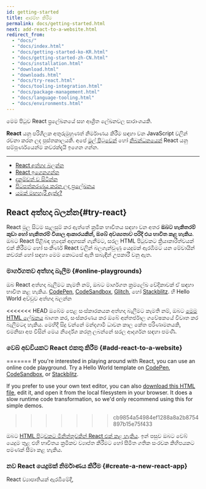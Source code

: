 ```yaml
---
id: getting-started
title: ආරම්භ කිරීම
permalink: docs/getting-started.html
next: add-react-to-a-website.html
redirect_from:
  - "docs/"
  - "docs/index.html"
  - "docs/getting-started-ko-KR.html"
  - "docs/getting-started-zh-CN.html"
  - "docs/installation.html"
  - "download.html"
  - "downloads.html"
  - "docs/try-react.html"
  - "docs/tooling-integration.html"
  - "docs/package-management.html"
  - "docs/language-tooling.html"
  - "docs/environments.html"
---
```


මෙම පිටුව React ප්‍රලේඛනයේ සහ ආශ්‍රිත ලේඛනවල සාරාංශයකි.

**React** යනු පරිශීලක අතුරුමුහුණත් නිර්මාණය කිරීම සඳහා වන JavaScript වලින් රචනා කරන ලද පුස්තකාලයකි. අපේ [මුල් පිටුවෙන්](/) හෝ [නිබන්ධනයෙන්](/tutorial/tutorial.html) React යනු සම්පුර්ණයෙන්ම කවරක්දැයි ඉගෙන ගන්න.

---

- [React අත්හදා බලන්න](#try-react)
- [React ඉගෙනගන්න](#learn-react)
- [දැනුම්වත් ව සිටින්න](#staying-informed)
- [පිටපත්කරණය කරන ලද ප්‍රලේඛනය](#versioned-documentation)
- [යමක් මඟහැරී ඇත්ද?](#something-missing)

## React අත්හදා බලන්න{#try-react}
React මුල සිටම සැලසුම් කර ඇත්තේ ක්‍රමික භාවිතය සඳහා වන අතර **ඔබට හැකිතරම් කුඩා හෝ හැකිතරම් විශාල ආකාරයකින්, ඔබේ අවශ්‍යතාව පරිදි එය භාවිත කළ හැකිය**. ඔබට React පිළිබඳ හුදෙක් අදහසක් ගැනීමට, සරල HTML පිටුවකට ක්‍රියාකාරීත්වයක් එක් කිරීමට හෝ සංකීර්ණ React වලින් බලගැන්වුණු යෙදුමක් ඇරඹීමට යන මේවායින් කවරක් හෝ සඳහා මෙම කොටසේ ඇති සබැඳීන් උපකාරී වනු ඇත. 

### මාර්ගගතව අත්හදා බැලීම {#online-playgrounds}

ඔබ React අත්හදා බැලීමට කැමති නම්, ඔබට මාර්ගගත ක්‍රමලේඛ වේදිකාවක් ඒ සඳහා භාවිත කළ හැකිය. 
[CodePen](codepen://hello-world), [CodeSandbox](https://codesandbox.io/s/new), [Glitch](https://glitch.com/edit/#!/remix/starter-react-template), හෝ [Stackblitz](https://stackblitz.com/fork/react). හි Hello World අච්චුව අත්හදා බලන්න

<<<<<<< HEAD
ඔබේම පෙළ සංස්කාරකයක අත්හදා බැලීමට කැමති නම්, ඔබට [මෙම HTML ලේඛනය](https://raw.githubusercontent.com/reactjs/reactjs.org/master/static/html/single-file-example.html) බාගත කර, සංස්කරණය කර ඔබේ අන්තර්ජාල ගවේෂකයේ විවෘත කර බැලීමටද හැකිය. මෙහිදී සිදු වන්නේ මන්දගාමී ධාවන කාල කේත පරිණාමනයකි, එමනිසා අප විසින් මෙය නිර්දේශ කරනු ලබන්නේ සරල ආදර්ශන සඳහා පමණි.

### වෙබ් අඩවියකට React එකතු කිරීම {#add-react-to-a-website}
=======
If you're interested in playing around with React, you can use an online code playground. Try a Hello World template on [CodePen](codepen://hello-world), [CodeSandbox](https://codesandbox.io/s/new), or [Stackblitz](https://stackblitz.com/fork/react).

If you prefer to use your own text editor, you can also [download this HTML file](https://raw.githubusercontent.com/reactjs/reactjs.org/main/static/html/single-file-example.html), edit it, and open it from the local filesystem in your browser. It does a slow runtime code transformation, so we'd only recommend using this for simple demos.
>>>>>>> cb9854a54984ef1288a8a2b8754897b15e75f433

ඔබට [HTML පිටුවකට මිනිත්තුවකින් React එක් කළ හැකිය](/docs/add-react-to-a-website.html). ඉන් පසුව ඔබට වෙබ් යෙදුම තුළ එහි භාවිතය ක්‍රමිකව ව්‍යාප්ත කිරීමට හෝ සීමිත ගතික සංරචක කිහිපයකට පමණක් සීමා කළ හැකිය.

### නව React යෙදුමක් නිර්මාණය කිරීම {#create-a-new-react-app}

React ව්‍යාපෘතියක් ඇරඹීමේදී, [<script> ටැග අන්තර්ගත සරල HTML පිටුවක්](/docs/add-react-to-a-website.html) ම හොඳම විකල්පය වනු ඇත. එය සකස් කර ගැනීමට ගත වන්නේ මිනිත්තුවක් පමණි!

නමුත් ඔබේ යෙදුම වර්ධනය වත්ම, ඔබට වඩාත් ඒකාබද්ධ ව්‍යාපෘති සැකසුමක් සලකා බැලීමට බොහෝ දුරට සිදුවනු ඇත. විශාල පරිමාණයේ යෙදුම් සඳහා අප විසින් නිර්දේශ කරන JavaScript උපාංග කට්ටල කිහිපයක්ම ඇත. එම සෑම කට්ටලයකටම අල්ප අමතර සැකසුමක් හෝ කිසිදු අමතර සැකසුමකින් තොරව ක්‍රියාත්මක විය හැකි අතර පොහොසත් React පද්ධතියේ උපරිම වාසිය ලබා ගැනීමට ද ඔබට ඉඩ සලසයි. [කෙසේදැයි ඉගෙනගන්න](/docs/create-a-new-react-app.html)

## React ඉගෙනගන්න {#learn-react}

React ඉගෙනීමට විවිධ පසුබිම් සහිත සහ විවිධ ඉගෙනුම් ආකාර අනුගමනය කරන පුද්ගලයන් පැමිණෙති. ඔබ වඩාත් ප්‍රිය කරන්නේ වඩා සෛද්ධාන්තික හෝ ප්‍රායෝගික ක්‍රමවේදයක්ද යන්න මත, මෙම කොටස ඔබට ප්‍රයෝජනවත් වනු ඇතැයි අපි විශ්වාස කරමු.

* ඔබ **ප්‍රායෝගික ඉගෙනීමකට** වඩාත් කැමති නම්, අපගේ [ප්‍රායෝගික නිබන්ධනය](/tutorial/tutorial.html) සමඟ ආරම්භ කරන්න.
* ඔබ **පියවරෙන් පියවර සංකල්ප ඉගෙනීමට** වඩාත් කැමති නම්, අපගේ [ප්‍රධාන සංකල්ප සඳහා මාර්ගෝපදේශනය](/docs/hello-world.html) සමඟ ආරම්භ කරන්න.

වෙනත් ඕනෑම නුපුරුදු තාක්ෂණයක් ඉගෙනීමේදී සේම, React හි ද යම් ඉගෙනුම් කාලයක් තිබේ. පුහුණුවීම් සහ යම් ඉවසීමක් තුළින් ඔබට එම කාලය පහසුවෙන් පසු කළ **හැකි වනු ඇත.**

### පළමු උදාහරණ {#first-examples}

React මුල් පිටුවෙහි සජීවී සංස්කාරකයක් සමඟ කුඩා React උදාහරණ කිහිපයක් අන්තර්ගත වේ. ඔබ තවමත් React පිළිබඳ කිසිවක් නොදන්නෙකු වුවත්, එම උදාහරණවල කේතයට වෙනස්කම් සිදුකර ඒවා අවසාන ප්‍රතිඵලයට බලපෑම් කරන්නේ කෙසේදැයි නිරීක්ෂණය කිරීමට උත්සහ කරන්න.

### ආධුනිකයන් සඳහා React {#react-for-beginners}

React ප්‍රලේඛනය ඔබට හුරුපුරුදු වේගයට වඩා වැඩි වේගයකින් කරුණු විස්තර කරන බව ඔබට හැඟේ නම්, [ටානියා රාශියාගේ මෙම React පිළිබඳ විශ්ලේෂණය](https://www.taniarascia.com/getting-started-with-react/) නරඹන්න. එය, විස්තරාත්මක සහ ආධුනිකයන්ට තේරුම් ගැනීමට පහසු ආකාරයකින්  වඩාත් වැදගත් React සංකල්ප හඳුන්වා දෙයි. එය නැරඹීමෙන් පසුව, නැවත වරක් ප්‍රලේඛනය අනුගමනය කිරීමට උත්සාහ කරන්න.

### නිර්මාණකරුවන් සඳහා React   {#react-for-designers}

ඔබ නිර්මාණකරණ පසුබිමකින් පැමිණෙන්නේ නම්, React ඉගෙනීම ඇරඹීමට මෙම [ඉගෙනුම් සම්පත්](https://reactfordesigners.com/) කදිමය.

### JavaScript සම්පත් {#javascript-resources}

React ප්‍රලේඛනය රචනා කර ඇත්තේ කියවන්නාට JavaScript පරිගණක ක්‍රමලේඛන භාෂාවෙන් ක්‍රමලේඛනය කිරීම පිළිබඳ කිසියම් පළපුරුද්දක් ඇතැයි උපකල්පනය මතය. ඔබ විශේෂඥයෙකු විය යුතු නැත, නමුත් React සහ JavaScript යන දෙකම එකවර ඉගෙනීම අසීරුය.

ඔබේ දැනුම් මට්ටම පරීක්ෂා කිරීම සඳහා [මෙම JavaScript හැඳින්වීම](https://developer.mozilla.org/en-US/docs/Web/JavaScript/A_re-introduction_to_JavaScript) පරිශීලනය කරන ලෙස අපි නිර්දේශ කර සිටිමු. මේ සඳහා ඔබට මිනිත්තු 30 ත් පැයත් අතර කාලයක් වැය වනු වනු ඇති නමුත්, එය ඔබට React ඉගෙනීම පහසු කරනු ඇත.

>ඉඟිය
>
>කිසියම් අවස්ථාවකදී ඔබ JavaScript හි යමකින් වික්ෂිප්ත භාවයට පත්වූයේ නම්, [MDN](https://developer.mozilla.org/en-US/docs/Web/JavaScript) සහ [javascript.info](https://javascript.info/) යනු පරිශීලනය කිරීමට සුදුසුම වෙබ්අඩවි  දෙකකි. තවද ඔබට උදවු ඉල්ලිය හැකි [ප්‍රජා සහයෝගිතා මණ්ඩප](/community/support.html) ද ඇත.

### ප්‍රයෝගික නිබන්ධනය {#practical-tutorial}

ඔබ **වැඩ කරමින් ඉගෙනීමට** වඩාත් ප්‍රිය කරන්නේ නම්, අපේ ප්‍රයෝගික නිබන්ධනය පරීක්ෂා කරන්න. මෙම නිබන්ධනයේදී අපි, React භාවිතයෙන් tic-tac-toe ක්‍රීඩාව නිර්මාණය කරන්නෙමු. ඔබ ක්‍රීඩා නිර්මාණයට ඇලුම් නොකරන්නෙකු නම් මෙය මඟහැරීමට ඔබ උත්සුක වනු ඇති නමුත්, වරක් උත්සාහ කර බලන්න. මෙම නිබන්ධනයේදී ඔබ ඉගෙනගන්නා විධික්‍රම, **ඕනෑම** React යෙදුමක් නිර්මාණය කිරීමේ මූලිකාංග වන අතර ඒවා හොඳින් ප්‍රගුණ කිරීමෙන් ඔබට වඩාත් ගැඹුරු අවබෝධයක් ලැබෙනු ඇත.

### පියවරෙන් පියවර මාර්ගෝපදේශනය {#step-by-step-guide}

ඔබ **පියවරෙන් පියවර වැදගත් සංකල්ප ඉගෙනීමට** කැමති නම්, අපගේ [ප්‍රධාන සංකල්ප සඳහා මාර්ගෝපදේශය](/docs/hello-world.html) යනු ඉගෙනීම ඇරඹීමට හොදම ස්ථානයයි. එහි සෑම පරිච්ජේදයක්ම, ඊට පෙර පරිච්ජේද වල දැනුම මත ගොඩනැගී ඇති බවින් ඔබට කිසිවක් අතපසු වීමකින් තොරව නිබන්ධනයේ ඉදිරියට යා හැකිය.

### React වලින් සිතීම {#thinking-in-react}

බොහෝ React පරිශීලකයන් විසින් අවසානයේ React පිළිබඳ සැබවින්ම “අවබෝධ” කරගත් අවස්ථාව වූයේ [React වලින් සිතීම](/docs/thinking-in-react.html) කියවීම බව සඳහන් කරයි. එය වඩාත් පැරණිතම React මාර්ගෝපදේශයක් වුවද, අදටත් එය අදාළය.

### නිර්දේශිත පාඨමාලා {#recommended-courses}

සමහරෙකුට නිල ප්‍රලේඛනයට වඩා තෙවන පාර්ශ්වයක පොත් සහ වීඩියෝ පාඨමාලා උපකාරී වන අවස්ථා තිබේ. අපි [පොදුවේ නිර්දේශිත එවැනි ඉගෙනුම් සම්පත් ලැයිස්තුවක්](/community/courses.html) (සමහර නොමිල ඉගෙනුම් සම්පත් ද ඇතුළත්ව) නඩත්තු කරන්නෙමු

### උසස් සංකල්ප {#advanced-concepts}

ඔබ React හි [ප්‍රධාන සංකල්ප](/docs/hello-world.html) හොඳින් ප්‍රගුණ කර සහ React භාවිතයෙන් යම් තාක් දුරට වෙබ් සංවර්ධනය කර තිබේනම්, මේ වනවිට React හි වඩාත් උසස් සංකල්ප පිළිබඳ ඔබ කැමැත්තෙන් පසුවනු ඇත. මෙම කොටස විසින් ඔබට React හි බලවත්, එහෙත් නිතර භාවිත නොවන [context](/docs/context.html) සහ [refs](/docs/refs-and-the-dom.html)  වැනි විශේෂාංග හඳුන්වා දෙනු ඇත.

### යෙදුම් ක්‍රමලේඛ අතුරුමුහුණත් යොමුව{#api-reference}

කිසියම් නිශ්චිත React ක්‍රමලේඛ අතුරු මුහුණතක් පිළිබඳ වැඩිදුර ඉගෙනීමට අවශ්‍ය විට ප්‍රලේඛනයේ මෙම කොටස ප්‍රයෝජනවත් වනු ඇත. උදාහරණයක් වශයෙන්, [`React.Component` ක්‍රමලේඛ යොමුව](/docs/react-component.html) විසින් `setState()` ක්‍රියාත්මක වන්නේ කෙසේද යන්න සහ එකිනෙකට වෙනස් ජීවන චක්‍ර විධි පිළිබඳ තොරතුරු ලබා දෙයි

### පාරිභාෂික පද මාලාව සහ නිතර අසන ප්‍රශ්න{#glossary-and-faq}

ඔබ React ප්‍රලේඛනයේ නිතර දකින වචන වල සාරාංශයක් [පාරිභාෂික පද මාලාවේ](/docs/glossary.html) දී සොයාගත හැකිය. තවද,  [AJAX ඉල්ලීම් කිරීම](/docs/faq-ajax.html), [සංරචකයක අවස්ථාව](/docs/faq-state.html) සහ [ගොනු ආකෘතිය](/docs/faq-structure.html) යන මාතෘකා ද ඇතුළත් ව පොදු මාතෘකා පිළිබඳ ප්‍රශ්න සහ ඒවාට පිළිතුරු අන්තර්ගත නිතර අසන ප්‍රශ්න නම් අංශයක් ද ඇත.

## නිතර දැනුවත්ව සිටීම {#staying-informed}

React කණ්ඩායමෙන් ලැබෙන යාවත්කාලීන කිරීම් වල නිල ප්‍රභවය වන්නේ [React බ්ලොග් අඩවිය](/blog/)යි. නිකුත් කිරීම් සහ යල්පැන යාමේ නිවේදන ද ඇතුළත්ව සියලු වැදගත් දෑ පළමුවෙන් පළකරනු ලබන්නේ එහිදීය.

ඔබට ට්වීටර් හි [@reactjs ගිණුම](https://twitter.com/reactjs) අනුගමනය කිරීමට ද හැකි නමුත්, ඔබ බ්ලොග් අඩවිය පමණක් කියවන්නෙකු වුවද කිසිදු අත්‍යවශ්‍ය නිවේදනයක් මඟ නොහැරෙනු ඇත. 

<<<<<<< HEAD
සෑම React නිකුත්කිරීමකටම බ්ලොග් සටහනක් නිකුත් නොකරන නමුත්, සෑම නිකුතුවකදීම සිදු වූ වෙනස්කම් පිළිබඳ විස්තරාත්මක සටහනක් [React නිධියෙහි `CHANGELOG.md` ලේඛනයෙන්](https://github.com/facebook/react/blob/master/CHANGELOG.md) මෙන්ම [නිකුත් කිරීම්](https://github.com/facebook/react/releases) පිටුවෙන් ද සොයාගත හැකි වනු ඇත.
=======
Not every React release deserves its own blog post, but you can find a detailed changelog for every release in the [`CHANGELOG.md` file in the React repository](https://github.com/facebook/react/blob/main/CHANGELOG.md), as well as on the [Releases](https://github.com/facebook/react/releases) page.
>>>>>>> cb9854a54984ef1288a8a2b8754897b15e75f433

## පිටපත්කරණය කරන ලද ප්‍රලේඛනය {#versioned-documentation}

මෙම ප්‍රලේඛනය සැමවිටම React හි නවතම ස්ථාවර පිටපත නියෝජනය කරයි. React 16 සිට, පැරණි ප්‍රලේඛන පිටපත් [වෙනම පිටුවක](/versions)දී සොයාගත හැකිය.  පැරණි ප්‍රලේඛන පිටපත් එක් අවස්ථාවක් නිරූපණය වන පරිදි පිටපත් කොට ගබඩා කර ඇති බවත්, ඒවා දිගින් දිගටම යාවත්කාලීන නොවන බවත් සලකන්න.

## යමක් මඟහැරී ඇත්ද? {#something-missing}

ප්‍රලේඛනයෙන් කිසියම් දෙයක් මඟහැරී ඇත්නම් හෝ කිසියම් කොටසක් වටහා ගැනීමට අපහසු බව හැඟේ නම්, වැඩිදියුණු කිරීම සඳහා ඔබේ අදහස් ද සමඟ, කරුණාකර [ප්‍රලේඛන නිධියේහි](https://github.com/reactjs/reactjs.org/issues/new) ගැටළුවක් පළකරන්න. එසේත් නැත්නම් [@reactjs ගිණුම](https://twitter.com/reactjs) වෙත ට්වීට් කරන්න.අපි ඔබට සවන්දීමට කැමැත්තෙමු!
